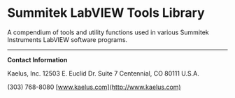 Summitek LabVIEW Tools Library
==============================

A compendium of tools and utility functions used in various Summitek Instruments
LabVIEW software programs.

---

**Contact Information**

Kaelus, Inc.
12503 E. Euclid Dr.
Suite 7
Centennial, CO 80111
U.S.A.

(303) 768-8080
[www.kaelus.com](http://www.kaelus.com)
